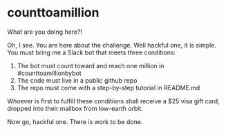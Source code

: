 # counttoamillion

What are you doing here?!

Oh, I see. You are here about the challenge. Well hackful one, it is simple. You must bring me a Slack bot that meets three conditions:

1. The bot must count toward and reach one million in #counttoamillionbybot
2. The code must live in a public github repo
3. The repo must come with a step-by-step tutorial in README.md

Whoever is first to fulfill these conditions shall receive a $25 visa gift card, dropped into their mailbox from low-earth orbit.

Now go, hackful one. There is work to be done.
